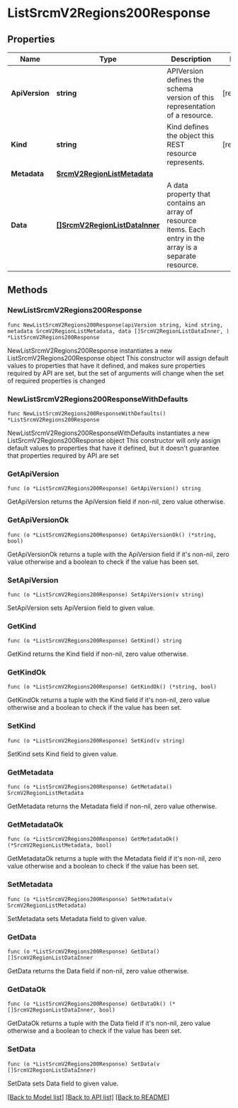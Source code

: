 # ListSrcmV2Regions200Response

## Properties

Name | Type | Description | Notes
------------ | ------------- | ------------- | -------------
**ApiVersion** | **string** | APIVersion defines the schema version of this representation of a resource. | [readonly] 
**Kind** | **string** | Kind defines the object this REST resource represents. | [readonly] 
**Metadata** | [**SrcmV2RegionListMetadata**](SrcmV2RegionListMetadata.md) |  | 
**Data** | [**[]SrcmV2RegionListDataInner**](SrcmV2RegionListDataInner.md) | A data property that contains an array of resource items. Each entry in the array is a separate resource. | 

## Methods

### NewListSrcmV2Regions200Response

`func NewListSrcmV2Regions200Response(apiVersion string, kind string, metadata SrcmV2RegionListMetadata, data []SrcmV2RegionListDataInner, ) *ListSrcmV2Regions200Response`

NewListSrcmV2Regions200Response instantiates a new ListSrcmV2Regions200Response object
This constructor will assign default values to properties that have it defined,
and makes sure properties required by API are set, but the set of arguments
will change when the set of required properties is changed

### NewListSrcmV2Regions200ResponseWithDefaults

`func NewListSrcmV2Regions200ResponseWithDefaults() *ListSrcmV2Regions200Response`

NewListSrcmV2Regions200ResponseWithDefaults instantiates a new ListSrcmV2Regions200Response object
This constructor will only assign default values to properties that have it defined,
but it doesn't guarantee that properties required by API are set

### GetApiVersion

`func (o *ListSrcmV2Regions200Response) GetApiVersion() string`

GetApiVersion returns the ApiVersion field if non-nil, zero value otherwise.

### GetApiVersionOk

`func (o *ListSrcmV2Regions200Response) GetApiVersionOk() (*string, bool)`

GetApiVersionOk returns a tuple with the ApiVersion field if it's non-nil, zero value otherwise
and a boolean to check if the value has been set.

### SetApiVersion

`func (o *ListSrcmV2Regions200Response) SetApiVersion(v string)`

SetApiVersion sets ApiVersion field to given value.


### GetKind

`func (o *ListSrcmV2Regions200Response) GetKind() string`

GetKind returns the Kind field if non-nil, zero value otherwise.

### GetKindOk

`func (o *ListSrcmV2Regions200Response) GetKindOk() (*string, bool)`

GetKindOk returns a tuple with the Kind field if it's non-nil, zero value otherwise
and a boolean to check if the value has been set.

### SetKind

`func (o *ListSrcmV2Regions200Response) SetKind(v string)`

SetKind sets Kind field to given value.


### GetMetadata

`func (o *ListSrcmV2Regions200Response) GetMetadata() SrcmV2RegionListMetadata`

GetMetadata returns the Metadata field if non-nil, zero value otherwise.

### GetMetadataOk

`func (o *ListSrcmV2Regions200Response) GetMetadataOk() (*SrcmV2RegionListMetadata, bool)`

GetMetadataOk returns a tuple with the Metadata field if it's non-nil, zero value otherwise
and a boolean to check if the value has been set.

### SetMetadata

`func (o *ListSrcmV2Regions200Response) SetMetadata(v SrcmV2RegionListMetadata)`

SetMetadata sets Metadata field to given value.


### GetData

`func (o *ListSrcmV2Regions200Response) GetData() []SrcmV2RegionListDataInner`

GetData returns the Data field if non-nil, zero value otherwise.

### GetDataOk

`func (o *ListSrcmV2Regions200Response) GetDataOk() (*[]SrcmV2RegionListDataInner, bool)`

GetDataOk returns a tuple with the Data field if it's non-nil, zero value otherwise
and a boolean to check if the value has been set.

### SetData

`func (o *ListSrcmV2Regions200Response) SetData(v []SrcmV2RegionListDataInner)`

SetData sets Data field to given value.



[[Back to Model list]](../README.md#documentation-for-models) [[Back to API list]](../README.md#documentation-for-api-endpoints) [[Back to README]](../README.md)


